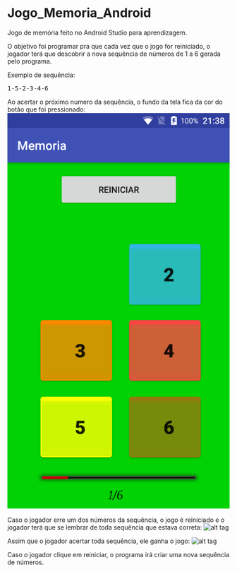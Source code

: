 # Jogo_Memoria_Android
Jogo de memória feito no Android Studio para aprendizagem.

O objetivo foi programar pra que cada vez que o jogo for reiniciado, o jogador terá
que descobrir a nova sequência de números de 1 a 6 gerada pelo programa.

Exemplo de sequência:
<pre>
1-5-2-3-4-6
</pre>

Ao acertar o próximo numero da sequência, o fundo da tela fica da cor do botão que foi pressionado:
![alt tag](https://github.com/jpdik/Jogo_Memoria_Android/blob/master/Samples/acertou.png?raw=true)

Caso o jogador erre um dos números da sequência, o jogo é reiniciado e o jogador
terá que se lembrar de toda sequência que estava correta:
![alt tag](http://url/to/img.png)


Assim que o jogador acertar toda sequência, ele ganha o jogo:
![alt tag](http://url/to/img.png)

Caso o jogador clique em reiniciar, o programa irá criar uma nova sequência de números.
